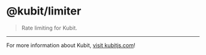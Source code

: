 # @kubit/limiter

> Rate limiting for Kubit.

<hr />

For more information about Kubit, [visit kubitjs.com](https://kubitjs.com)!
